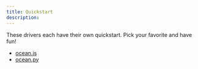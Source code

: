 ```yaml
---
title: Quickstart
description: 
---
```


These drivers each have their own quickstart. Pick your favorite and have fun!

- [ocean.js](https://github.com/oceanprotocol/ocean.js/blob/main/README.md)
- [ocean.py](https://github.com/oceanprotocol/ocean.py)
